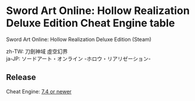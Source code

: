 # Sword Art Online: Hollow Realization Deluxe Edition Cheat Engine table  
Sword Art Online: Hollow Realization Deluxe Edition (Steam)

zh-TW: 刀劍神域 虛空幻界  
ja-JP: ソードアート・オンライン -ホロウ・リアリゼーション-  

## Release
Cheat Engine: [7.4 or newer](https://github.com/cheat-engine/cheat-engine/releases)  
